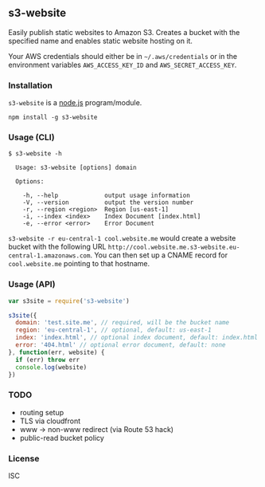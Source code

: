 ## s3-website

Easily publish static websites to Amazon S3.
Creates a bucket with the specified name and enables static website hosting on it.

Your AWS credentials should either be in `~/.aws/credentials` or in the environment variables `AWS_ACCESS_KEY_ID` and `AWS_SECRET_ACCESS_KEY`.

### Installation

`s3-website` is a [node.js](http://nodejs.org) program/module.

```
npm install -g s3-website
```

### Usage (CLI)

```
$ s3-website -h

  Usage: s3-website [options] domain

  Options:

    -h, --help             output usage information
    -V, --version          output the version number
    -r, --region <region>  Region [us-east-1]
    -i, --index <index>    Index Document [index.html]
    -e, --error <error>    Error Document

```

`s3-website -r eu-central-1 cool.website.me` would create a website bucket with the following URL `http://cool.website.me.s3-website.eu-central-1.amazonaws.com`.
You can then set up a CNAME record for `cool.website.me` pointing to that hostname.

### Usage (API)

```javascript
var s3site = require('s3-website')

s3site({
  domain: 'test.site.me', // required, will be the bucket name
  region: 'eu-central-1', // optional, default: us-east-1
  index: 'index.html', // optional index document, default: index.html
  error: '404.html' // optional error document, default: none
}, function(err, website) {
  if (err) throw err
  console.log(website)
})
```

### TODO

- routing setup
- TLS via cloudfront
- www -> non-www redirect (via Route 53 hack)
- public-read bucket policy

### License
ISC